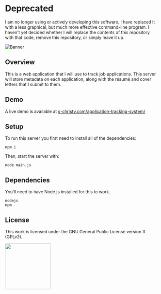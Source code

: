 # Deprecated

I am no longer using or actively developing this software. I have replaced it
with a less graphical, but much more effective command-line program. I haven't
yet decided whether I will replace the contents of this repository with that
code, remove this repository, or simply leave it up.

![Banner](https://s-christy.com/status-banner-service/application-tracking-system/banner-slim.svg)

## Overview

This is a web application that I will use to track job applications. This
server will store metadata on each application, along with the résumé and
cover letters that I submit to them.

## Demo

A live demo is available at
[s-christy.com/application-tracking-system/](https://s-christy.com/application-tracking-system/)

## Setup

To run this server you first need to install all of the dependencies:

```
npm i
```

Then, start the server with:

```
node main.js
```

## Dependencies

You'll need to have Node.js installed for this to work.

```
nodejs
npm
```

## License

This work is licensed under the GNU General Public License version 3 (GPLv3).

[<img src="https://s-christy.com/status-banner-service/GPLv3_Logo.svg" width="150" />](https://www.gnu.org/licenses/gpl-3.0.en.html)
